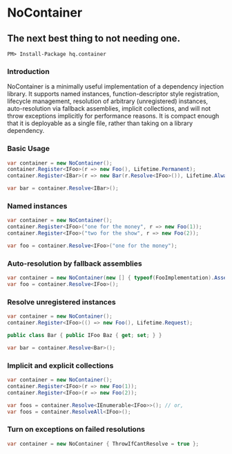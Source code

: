 # NoContainer
## The next best thing to not needing one.

```
PM> Install-Package hq.container
```

### Introduction

NoContainer is a minimally useful implementation of a dependency injection library. It supports named instances,
function-descriptor style registration, lifecycle management, resolution of arbitrary (unregistered) instances,
auto-resolution via fallback assemblies, implicit collections, and will not throw exceptions implicitly for 
performance reasons. It is compact enough that it is deployable as a single file, rather than taking on a 
library dependency.

### Basic Usage

```csharp
var container = new NoContainer();
container.Register<IFoo>(r => new Foo(), Lifetime.Permanent);
container.Register<IBar>(r => new Bar(r.Resolve<IFoo>()), Lifetime.AlwaysNew);

var bar = container.Resolve<IBar>();
```

### Named instances

```csharp
var container = new NoContainer();
container.Register<IFoo>("one for the money", r => new Foo(1));
container.Register<IFoo>("two for the show", r => new Foo(2));

var foo = container.Resolve<IFoo>("one for the money");
```

### Auto-resolution by fallback assemblies

```csharp
var container = new NoContainer(new [] { typeof(FooImplementation).Assembly });
var foo = container.Resolve<IFoo>();
```

### Resolve unregistered instances

```csharp
var container = new NoContainer();
container.Register<IFoo>(() => new Foo(), Lifetime.Request);

public class Bar { public IFoo Baz { get; set; } }

var bar = container.Resolve<Bar>();
```

### Implicit and explicit collections

```csharp
var container = new NoContainer();
container.Register<IFoo>(r => new Foo(1));
container.Register<IFoo>(r => new Foo(2));

var foos = container.Resolve<IEnumerable<IFoo>>(); // or,
var foos = container.ResolveAll<IFoo>();
```

### Turn on exceptions on failed resolutions

```csharp
var container = new NoContainer { ThrowIfCantResolve = true };
```
